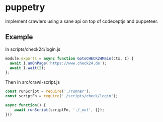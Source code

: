# puppetry

Implement crawlers using a sane api on top of codeceptjs and puppeteer.

## Example

In scripts/check24/login.js

```js
module.exports = async function GotoCHECK24Main(ctx, I) {
  await I.amOnPage('https://www.check24.de');
  await I.wait(2);
};
```

Then in src/crawl-script.js

```js
const runScript = require('./runner');
const scriptFn = require('./scripts/check/login');

async function() {
    await runScript(scriptFn, './_out', {});
}()
```



